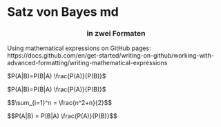 # Satz von Bayes md

<h3  align="center">in zwei Formaten</h3>

<p>
Using mathematical expressions on GitHub pages: https://docs.github.com/en/get-started/writing-on-github/working-with-advanced-formatting/writing-mathematical-expressions
</p>

$P(A|B)=P(B|A) \frac{P(A)}{P(B)}$


<p>
$P(A|B)=P(B|A) \frac{P(A)}{P(B)}$
</p>

<p>
$$\sum_{i=1}^n = \frac{n^2+n}{2}$$
</p>

<p>
$$P(A|B) = P(B|A) \frac{P(A)}{P(B)}$$
</p>

